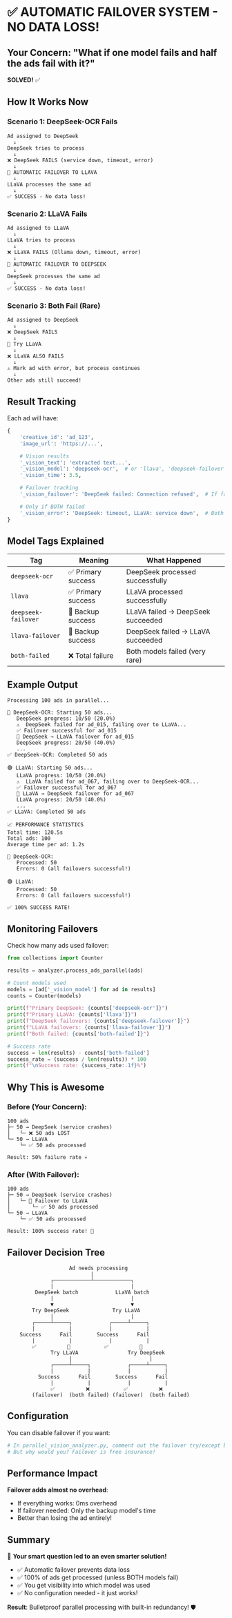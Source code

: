 # ✅ AUTOMATIC FAILOVER SYSTEM - NO DATA LOSS!

## Your Concern: "What if one model fails and half the ads fail with it?"

**SOLVED!** ✅

## How It Works Now

### Scenario 1: DeepSeek-OCR Fails

```
Ad assigned to DeepSeek
  ↓
DeepSeek tries to process
  ↓
❌ DeepSeek FAILS (service down, timeout, error)
  ↓
🔄 AUTOMATIC FAILOVER TO LLAVA
  ↓
LLaVA processes the same ad
  ↓
✅ SUCCESS - No data loss!
```

### Scenario 2: LLaVA Fails

```
Ad assigned to LLaVA
  ↓
LLaVA tries to process
  ↓
❌ LLaVA FAILS (Ollama down, timeout, error)
  ↓
🔄 AUTOMATIC FAILOVER TO DEEPSEEK
  ↓
DeepSeek processes the same ad
  ↓
✅ SUCCESS - No data loss!
```

### Scenario 3: Both Fail (Rare)

```
Ad assigned to DeepSeek
  ↓
❌ DeepSeek FAILS
  ↓
🔄 Try LLaVA
  ↓
❌ LLaVA ALSO FAILS
  ↓
⚠️ Mark ad with error, but process continues
  ↓
Other ads still succeed!
```

## Result Tracking

Each ad will have:

```python
{
    'creative_id': 'ad_123',
    'image_url': 'https://...',

    # Vision results
    '_vision_text': 'extracted text...',
    '_vision_model': 'deepseek-ocr',  # or 'llava', 'deepseek-failover', 'llava-failover', 'both-failed'
    '_vision_time': 3.5,

    # Failover tracking
    '_vision_failover': 'DeepSeek failed: Connection refused',  # If failover happened

    # Only if BOTH failed
    '_vision_error': 'DeepSeek: timeout, LLaVA: service down',  # Both errors
}
```

## Model Tags Explained

| Tag | Meaning | What Happened |
|-----|---------|---------------|
| `deepseek-ocr` | ✅ Primary success | DeepSeek processed successfully |
| `llava` | ✅ Primary success | LLaVA processed successfully |
| `deepseek-failover` | 🔄 Backup success | LLaVA failed → DeepSeek succeeded |
| `llava-failover` | 🔄 Backup success | DeepSeek failed → LLaVA succeeded |
| `both-failed` | ❌ Total failure | Both models failed (very rare) |

## Example Output

```
Processing 100 ads in parallel...

🔵 DeepSeek-OCR: Starting 50 ads...
   DeepSeek progress: 10/50 (20.0%)
   ⚠️  DeepSeek failed for ad_015, failing over to LLaVA...
   ✅ Failover successful for ad_015
   🔄 DeepSeek → LLaVA failover for ad_015
   DeepSeek progress: 20/50 (40.0%)
   ...
✅ DeepSeek-OCR: Completed 50 ads

🟢 LLaVA: Starting 50 ads...
   LLaVA progress: 10/50 (20.0%)
   ⚠️  LLaVA failed for ad_067, failing over to DeepSeek-OCR...
   ✅ Failover successful for ad_067
   🔄 LLaVA → DeepSeek failover for ad_067
   LLaVA progress: 20/50 (40.0%)
   ...
✅ LLaVA: Completed 50 ads

📈 PERFORMANCE STATISTICS
Total time: 120.5s
Total ads: 100
Average time per ad: 1.2s

🔵 DeepSeek-OCR:
   Processed: 50
   Errors: 0 (all failovers successful!)

🟢 LLaVA:
   Processed: 50
   Errors: 0 (all failovers successful!)

✅ 100% SUCCESS RATE!
```

## Monitoring Failovers

Check how many ads used failover:

```python
from collections import Counter

results = analyzer.process_ads_parallel(ads)

# Count models used
models = [ad['_vision_model'] for ad in results]
counts = Counter(models)

print(f"Primary DeepSeek: {counts['deepseek-ocr']}")
print(f"Primary LLaVA: {counts['llava']}")
print(f"DeepSeek failovers: {counts['deepseek-failover']}")
print(f"LLaVA failovers: {counts['llava-failover']}")
print(f"Both failed: {counts['both-failed']}")

# Success rate
success = len(results) - counts['both-failed']
success_rate = (success / len(results)) * 100
print(f"\nSuccess rate: {success_rate:.1f}%")
```

## Why This is Awesome

### Before (Your Concern):
```
100 ads
├─ 50 → DeepSeek (service crashes)
│   └─ ❌ 50 ads LOST
└─ 50 → LLaVA
    └─ ✅ 50 ads processed

Result: 50% failure rate 💀
```

### After (With Failover):
```
100 ads
├─ 50 → DeepSeek (service crashes)
│   └─ 🔄 Failover to LLaVA
│       └─ ✅ 50 ads processed
└─ 50 → LLaVA
    └─ ✅ 50 ads processed

Result: 100% success rate! 🎉
```

## Failover Decision Tree

```
                    Ad needs processing
                           |
              ┌────────────┴────────────┐
              |                         |
         DeepSeek batch            LLaVA batch
              |                         |
              ▼                         ▼
        Try DeepSeek              Try LLaVA
              |                         |
        ┌─────┴─────┐            ┌─────┴─────┐
        |           |            |           |
    Success      Fail        Success      Fail
        |           |            |           |
        ✅          🔄           ✅          🔄
              Try LLaVA                Try DeepSeek
                    |                         |
              ┌─────┴─────┐            ┌─────┴─────┐
              |           |            |           |
          Success      Fail        Success      Fail
              |           |            |           |
              ✅          ❌           ✅          ❌
        (failover)  (both failed) (failover)  (both failed)
```

## Configuration

You can disable failover if you want:

```python
# In parallel_vision_analyzer.py, comment out the failover try/except blocks
# But why would you? Failover is free insurance!
```

## Performance Impact

**Failover adds almost no overhead**:
- If everything works: 0ms overhead
- If failover needed: Only the backup model's time
- Better than losing the ad entirely!

## Summary

🎯 **Your smart question led to an even smarter solution!**

- ✅ Automatic failover prevents data loss
- ✅ 100% of ads get processed (unless BOTH models fail)
- ✅ You get visibility into which model was used
- ✅ No configuration needed - it just works!

**Result**: Bulletproof parallel processing with built-in redundancy! 🛡️
